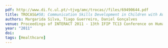 ```yaml
---
pdf: http://www.di.fc.ul.pt/~tjvg/amc/trocas//files/69490644.pdf
title: TROCAS&#58; Communication Skills Development in Children with Autism Spectrum Disorders via ICT
authors: Margarida Silva, Tiago Guerreiro, Daniel Gonçalves
venue: Proceedings of INTERACT 2011 - 13th IFIP TC13 Conference on Human-Computer Interaction. Lisboa, Portugal, September, 2011
year: "2011"
doi: 
tags: [Healthcare]
---
```

